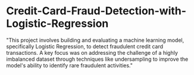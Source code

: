 # Credit-Card-Fraud-Detection-with-Logistic-Regression
"This project involves building and evaluating a machine learning model, specifically Logistic Regression, to detect fraudulent credit card transactions. A key focus was on addressing the challenge of a highly imbalanced dataset through techniques like undersampling to improve the model's ability to identify rare fraudulent activities."

